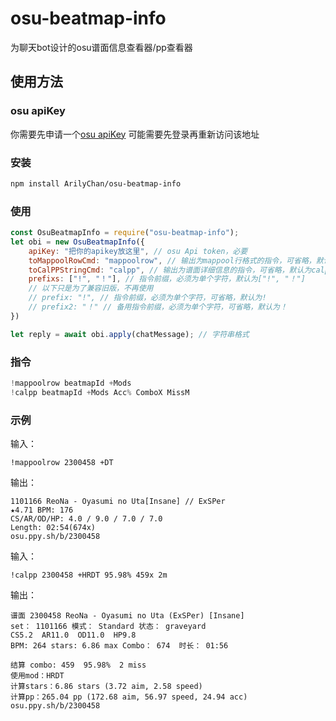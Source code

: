 # osu-beatmap-info

为聊天bot设计的osu谱面信息查看器/pp查看器

## 使用方法
### osu apiKey
你需要先申请一个[osu apiKey](https://old.ppy.sh/p/api/)
可能需要先登录再重新访问该地址

### 安装
```sh
npm install ArilyChan/osu-beatmap-info
```

### 使用
```javascript
const OsuBeatmapInfo = require("osu-beatmap-info");
let obi = new OsuBeatmapInfo({
    apiKey: "把你的apikey放这里", // osu Api token，必要
    toMappoolRowCmd: "mappoolrow", // 输出为mappool行格式的指令，可省略，默认为mappoolrow
    toCalPPStringCmd: "calpp", // 输出为谱面详细信息的指令，可省略，默认为calpp
    prefixs: ["!", "！"], // 指令前缀，必须为单个字符，默认为["!", "！"]
    // 以下只是为了兼容旧版，不再使用
    // prefix: "!", // 指令前缀，必须为单个字符，可省略，默认为!
    // prefix2: "！" // 备用指令前缀，必须为单个字符，可省略，默认为！
})

let reply = await obi.apply(chatMessage); // 字符串格式
```

### 指令
```javascript
!mappoolrow beatmapId +Mods
!calpp beatmapId +Mods Acc% ComboX MissM
```

### 示例
输入：
```
!mappoolrow 2300458 +DT
```
输出：
```
1101166 ReoNa - Oyasumi no Uta[Insane] // ExSPer
★4.71 BPM: 176
CS/AR/OD/HP: 4.0 / 9.0 / 7.0 / 7.0
Length: 02:54(674x)
osu.ppy.sh/b/2300458
```

输入：
```
!calpp 2300458 +HRDT 95.98% 459x 2m
```
输出：
```
谱面 2300458 ReoNa - Oyasumi no Uta (ExSPer) [Insane]
set： 1101166 模式： Standard 状态： graveyard
CS5.2  AR11.0  OD11.0  HP9.8
BPM: 264 stars: 6.86 max Combo： 674  时长： 01:56

结算 combo: 459  95.98%  2 miss
使用mod：HRDT
计算stars：6.86 stars (3.72 aim, 2.58 speed)
计算pp：265.04 pp (172.68 aim, 56.97 speed, 24.94 acc)
osu.ppy.sh/b/2300458
```